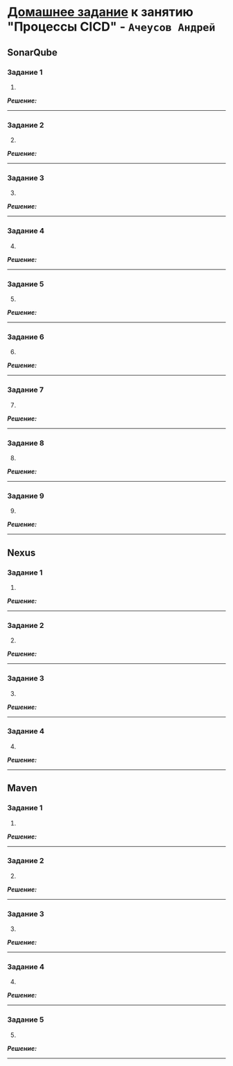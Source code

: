 # [Домашнее задание](https://github.com/netology-code/mnt-homeworks/blob/MNT-video/09-ci-03-cicd/README.md) к занятию  "Процессы CICD" - `Ачеусов Андрей`

## SonarQube

### Задание 1

1. 

***Решение:***  



---


### Задание 2

2. 

***Решение:***  



---


### Задание 3

3. 

***Решение:***  



---


### Задание 4

4. 

***Решение:***  



---


### Задание 5

5. 

***Решение:***  



---


### Задание 6

6. 

***Решение:***  



---


### Задание 7

7. 

***Решение:***  



---


### Задание 8

8. 

***Решение:***  



---


### Задание 9

9. 

***Решение:***  



---


## Nexus

### Задание 1

1. 

***Решение:***  



---


### Задание 2

2. 

***Решение:***  



---


### Задание 3

3. 

***Решение:***  



---


### Задание 4

4. 

***Решение:***  



---



## Maven

### Задание 1

1. 

***Решение:***  



---


### Задание 2

2. 

***Решение:***  



---


### Задание 3

3. 

***Решение:***  



---


### Задание 4

4. 

***Решение:***  



---


### Задание 5

5. 

***Решение:***  



---


